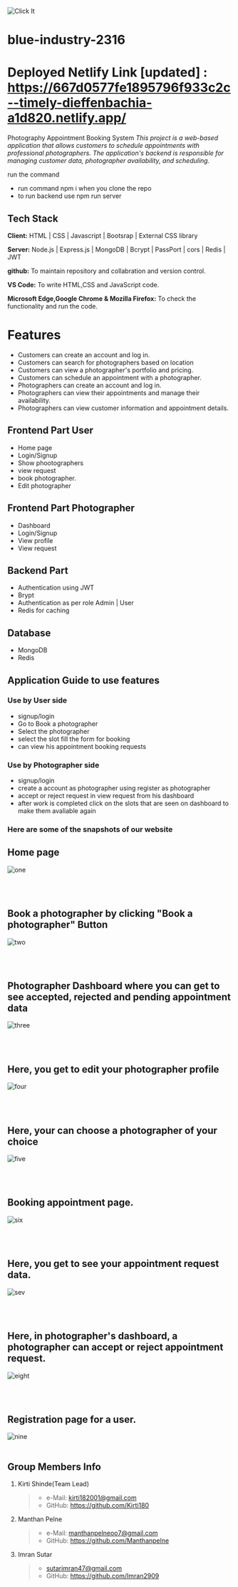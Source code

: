 ![Click It](https://user-images.githubusercontent.com/115463536/236754604-658eab7e-4823-4a29-bd15-ab68f71dedba.png)
# blue-industry-2316
# Deployed Netlify Link [updated] : https://667d0577fe1895796f933c2c--timely-dieffenbachia-a1d820.netlify.app/

Photography Appointment Booking System
*This project is a web-based application that allows customers to schedule appointments with professional photographers. The application's backend is responsible for managing customer data, photographer availability, and scheduling.*

run the command 
- run command npm i when you clone the repo
- to run backend use npm run server

## Tech Stack

**Client:** HTML | CSS | Javascript | Bootsrap | External CSS library

**Server:** Node.js | Express.js | MongoDB | Bcrypt | PassPort | cors | Redis | JWT

**github:** To maintain repository and collabration and version control.

**VS Code:** To write HTML,CSS and JavaScript code.

**Microsoft Edge,Google Chrome & Mozilla Firefox:** To check the functionality and run the code.
# Features
- Customers can create an account and log in.
- Customers can search for photographers based on location
- Customers can view a photographer's portfolio and pricing.
- Customers can schedule an appointment with a photographer.
- Photographers can create an account and log in.
- Photographers can view their appointments and manage their availability.
- Photographers can view customer information and appointment details.
## Frontend Part User

- Home page
- Login/Signup
- Show phootographers
- view request
- book photographer.
- Edit photographer

## Frontend Part Photographer

- Dashboard
- Login/Signup
- View profile
- View request

## Backend Part
- Authentication using JWT
- Brypt 
- Authentication as per role Admin | User
- Redis for caching

## Database  
 - MongoDB
 - Redis
 
## Application Guide to use features
 ### Use by User side
-  signup/login 
-  Go to Book a photographer
-  Select the photographer
-  select the slot fill the form for booking
-  can view his appointment booking requests
 ### Use by Photographer side
-  signup/login 
-  create a account as photographer using register as photographer
-  accept or reject request in view request from his dashboard
-  after work is completed click on the slots that are seen on dashboard to make them avaliable again


### Here are some of the snapshots of our website
## Home page
![one](./Images/Screenshot%202023-06-22%20172432.png)

<br>
<br>

## Book a photographer by clicking "Book a photographer" Button
![two](./Images/Screenshot%202023-06-22%20172601.png)

<br>
<br>

## Photographer Dashboard where you can get to see accepted, rejected and pending appointment data 
![three](./Images/Screenshot%202023-06-22%20172721.png)

<br>
<br>

## Here, you get to edit your photographer profile
![four](./Images/Screenshot%202023-06-22%20172833.png)

<br>
<br>

## Here, your can choose a photographer of your choice
![five](./Images/Screenshot%202023-06-22%20172953.png)

<br>
<br>

## Booking appointment page.
![six](./Images/Screenshot%202023-06-22%20173105.png)

<br>
<br>

## Here, you get to see your appointment request data.
![sev](./Images/Screenshot%202023-06-22%20173323.png)

<br>
<br>

## Here, in photographer's dashboard, a photographer can accept or reject appointment request.
![eight](./Images/Screenshot%202023-06-22%20173738.png)

<br>
<br>

## Registration page for a user.
![nine](./Images/Screenshot%202023-06-22%20173822.png)
<br>
<br>
  
## Group Members Info

1. Kirti Shinde(Team Lead)
   >    - e-Mail: kirti182001@gmail.com
   >    - GitHub: https://github.com/Kirti180


2. Manthan Pelne
   >    - e-Mail: manthanpelneoo7@gmail.com
   >    - GitHub: https://github.com/Manthanpelne


3. Imran Sutar
   >    - sutarimran47@gmail.com
   >    - GitHub: https://github.com/Imran2909


<br>

